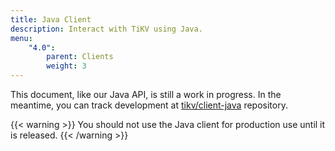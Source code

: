 ```yaml
---
title: Java Client
description: Interact with TiKV using Java.
menu:
    "4.0":
        parent: Clients
        weight: 3
---
```


This document, like our Java API, is still a work in progress. In the meantime, you can track development at [tikv/client-java](https://github.com/tikv/client-java/) repository.

{{< warning >}}
You should not use the Java client for production use until it is released.
{{< /warning >}}